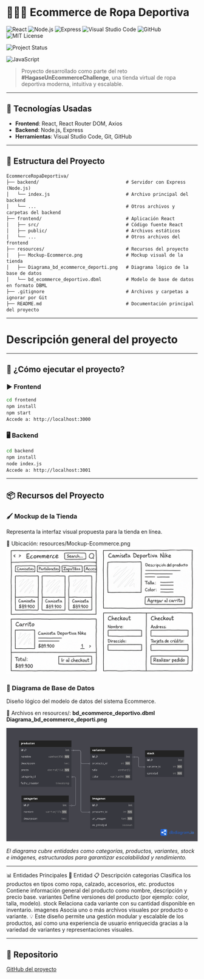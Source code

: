 # 🏋️‍♀️🧢 Ecommerce de Ropa Deportiva

![React](https://img.shields.io/badge/React-18.2.0-61DAFB?logo=react)
![Node.js](https://img.shields.io/badge/Node.js-18.x-green?logo=node.js)
![Express](https://img.shields.io/badge/Express.js-4.x-black?logo=express)
![Visual Studio Code](https://img.shields.io/badge/VS%20Code-Editor-007ACC?logo=visualstudiocode)
![GitHub](https://img.shields.io/badge/GitHub-Repo-181717?logo=github)
![MIT License](https://img.shields.io/badge/License-MIT-blue.svg)

![Project Status](https://img.shields.io/badge/status-En%20Desarrollo-yellow)

![JavaScript](https://img.shields.io/badge/JavaScript-ES6+-F7DF1E?logo=javascript&logoColor=black)

> Proyecto desarrollado como parte del reto **#HagaseUnEcommerceChallenge**, una tienda virtual de ropa deportiva moderna, intuitiva y escalable.

---

## 🧩 Tecnologías Usadas

- **Frontend**: React, React Router DOM, Axios  
- **Backend**: Node.js, Express  
- **Herramientas**: Visual Studio Code, Git, GitHub  

---

## 📁 Estructura del Proyecto

```
EcommerceRopaDeportiva/
├── backend/                                # Servidor con Express (Node.js)
│   └── index.js                            # Archivo principal del backend
│   └── ...                                 # Otros archivos y carpetas del backend
├── frontend/                               # Aplicación React
│   ├── src/                                # Código fuente React
│   ├── public/                             # Archivos estáticos
│   └── ...                                 # Otros archivos del frontend
├── resources/                              # Recursos del proyecto
│   ├── Mockup-Ecommerce.png                # Mockup visual de la tienda
│   ├── Diagrama_bd_ecommerce_deporti.png   # Diagrama lógico de la base de datos
│   └── bd_ecommerce_deportivo.dbml         # Modelo de base de datos en formato DBML
├── .gitignore                              # Archivos y carpetas a ignorar por Git
├── README.md                               # Documentación principal del proyecto
```
---
# Descripción general del proyecto
---

## 🚀 ¿Cómo ejecutar el proyecto?

### ▶️ Frontend
```bash
cd frontend
npm install
npm start
Accede a: http://localhost:3000
```

### 🖥️ Backend
```bash
cd backend
npm install
node index.js
Accede a: http://localhost:3001
```
---

## 📦 Recursos del Proyecto

### 🖌️ Mockup de la Tienda
Representa la interfaz visual propuesta para la tienda en línea.

📂 Ubicación: resources/Mockup-Ecommerce.png
![Mockup de la tienda](resources/Mockup-Ecommerce.png)

### 🧠 Diagrama de Base de Datos
Diseño lógico del modelo de datos del sistema Ecommerce.

📂 Archivos en resources/:
**bd_ecommerce_deportivo.dbml**
**Diagrama_bd_ecommerce_deporti.png**

![Diagrama de la base de datos](resources/Diagrama_bd_ecommerce_deporti.png)

*El diagrama cubre entidades como categorías, productos, variantes, stock e imágenes, estructuradas para garantizar escalabilidad y rendimiento.*

--- 

📊 Entidades Principales
🧱 Entidad	📋 Descripción
categorias	Clasifica los productos en tipos como ropa, calzado, accesorios, etc.
productos	Contiene información general del producto como nombre, descripción y precio base.
variantes	Define versiones del producto (por ejemplo: color, talla, modelo).
stock	Relaciona cada variante con su cantidad disponible en inventario.
imagenes	Asocia uno o más archivos visuales por producto o variante.
💡 Este diseño permite una gestión modular y escalable de los productos, así como una experiencia de usuario enriquecida gracias a la variedad de variantes y representaciones visuales.

---

## 🔗 Repositorio
[GitHub del proyecto](https://github.com/JohnMunioz/EcommerceRopaDeportiva)

